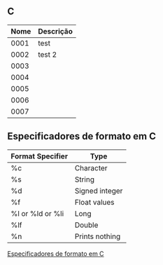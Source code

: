 ## C

| Nome | Descrição |
| ------ | ------ |
| 0001 | test |
| 0002 | test 2|
| 0003 | |
| 0004 | |
| 0005 | |
| 0006 | |
| 0007 | |

## Especificadores de formato em C

| Format Specifier	 | Type |
| ------ | ------ |
| %c |	Character |
| %s | String |
| %d | Signed integer |
| %f | Float values  |
| %l or %ld or %li | Long |
| %lf | Double |
| %n | Prints nothing |

[Especificadores de formato em C](https://www.tutorialspoint.com/format-specifiers-in-c)

